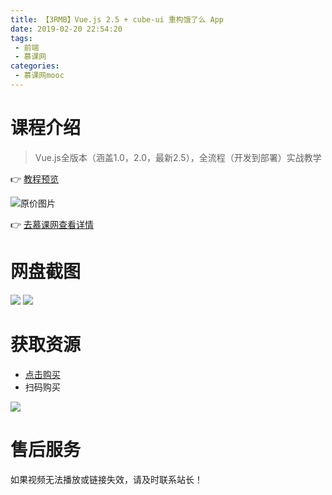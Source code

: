 ```yaml
---
title: 【3RMB】Vue.js 2.5 + cube-ui 重构饿了么 App
date: 2019-02-20 22:54:20
tags:
 - 前端
 - 慕课网
categories:
 - 慕课网mooc
---
```

# 课程介绍
> Vue.js全版本（涵盖1.0，2.0，最新2.5），全流程（开发到部署）实战教学

👉 [教程预览](https://pan.baidu.com/s/1D4oHoN9acm3WN8CCRpnXzA)

<!--more-->

![原价图片](https://i.loli.net/2019/02/20/5c6d6cb2204e1.png)

👉 [去慕课网查看详情](https://coding.imooc.com/class/74.html#Anchor)

# 网盘截图
![](https://i.loli.net/2019/02/20/5c6d6cb17632a.png)
![](https://i.loli.net/2019/02/20/5c6d6cb1c19aa.png)

# 获取资源
- [点击购买](http://t.cn/EVr2mhl)
- 扫码购买

![](https://i.loli.net/2019/02/20/5c6d6cb19b3bc.png)

# 售后服务

如果视频无法播放或链接失效，请及时联系站长！